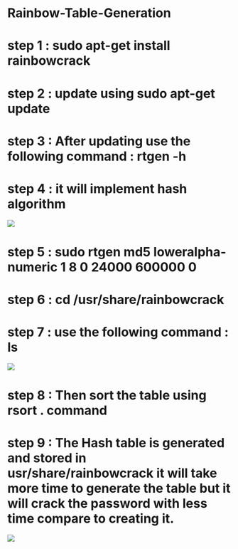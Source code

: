 # Rainbow-Table-Generation


# step 1 :  sudo apt-get install rainbowcrack
# step 2 : update using sudo apt-get update
# step 3 : After updating use the following command : rtgen -h
# step 4 : it will implement hash algorithm
<img src="https://user-images.githubusercontent.com/125909533/236508993-9434e215-725e-46a7-b03b-7602cf10d847.png">

# step 5 :  sudo rtgen md5 loweralpha-numeric 1 8 0 24000 600000 0
# step 6 :  cd /usr/share/rainbowcrack
# step 7 :  use the following command : ls


<img src="https://user-images.githubusercontent.com/125909533/236509063-5f360f93-b5d3-481c-a693-9b98f0876856.png">

# step 8 :  Then sort the table using rsort . command
# step 9 :  The Hash table is generated and stored in usr/share/rainbowcrack it will take more time to generate the table but it will crack the password with less time compare to creating it.

<img src="https://user-images.githubusercontent.com/125909533/236509121-725b41c9-f55f-43ad-bd74-135c1aad505d.png">




